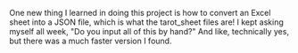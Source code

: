 One new thing I learned in doing this project is how to convert an Excel sheet into a JSON file, which is what the tarot_sheet files are! I kept asking myself all week, "Do you input all of this by hand?" And like, technically yes, but there was a much faster version I found. 
